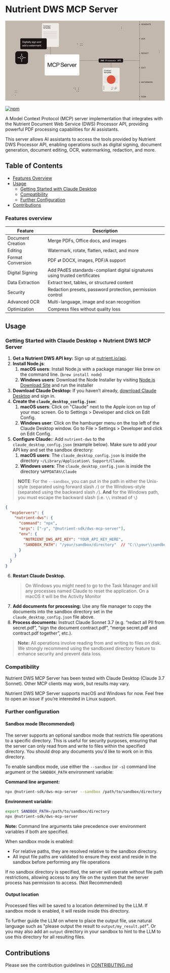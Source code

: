 # Nutrient DWS MCP Server

![Document workflows using natural language](https://raw.githubusercontent.com/PSPDFKit/nutrient-dws-mcp-server/main/resources/readme-header.png)

[![npm](https://img.shields.io/npm/v/%40nutrient-sdk/dws-mcp-server)](https://www.npmjs.com/package/@nutrient-sdk/dws-mcp-server)

A Model Context Protocol (MCP) server implementation that integrates with the Nutrient Document Web Service (DWS) Processor API, providing powerful PDF processing capabilities for AI assistants.

This server allows AI assistants to access the tools provided by Nutrient DWS Processor API, enabling operations such as digital signing, document generation, document editing, OCR, watermarking, redaction, and more.

## Table of Contents

- [Features Overview](#features-overview)
- [Usage](#usage)
  - [Getting Started with Claude Desktop](#getting-started-with-claude-desktop--nutrient-dws-mcp-server)
  - [Compatibility](#compatibility)
  - [Further Configuration](#further-configuration)
- [Contributions](#contributions)

### Features overview

| Feature           | Description                                                                 |
| ----------------- | --------------------------------------------------------------------------- |
| Document Creation | Merge PDFs, Office docs, and images                                         |
| Editing           | Watermark, rotate, flatten, redact, and more                                |
| Format Conversion | PDF ⇄ DOCX, images, PDF/A support                                           |
| Digital Signing   | Add PAdES standards-compliant digital signatures using trusted certificates |
| Data Extraction   | Extract text, tables, or structured content                                 |
| Security          | Redaction presets, password protection, permission control                  |
| Advanced OCR      | Multi-language, image and scan recognition                                  |
| Optimization      | Compress files without quality loss                                         |

## Usage

### Getting Started with Claude Desktop + Nutrient DWS MCP Server

1. **Get a Nutrient DWS API key:** Sign up at [nutrient.io/api](https://dashboard.nutrient.io/sign_up/).
2. **Install Node.js**:
   1. **macOS users**: Install Node.js with a package manager like brew on the command line. (`brew install node`)
   2. **Windows users**: Download the Node Installer by visiting [Node.js Download Site](https://nodejs.org/en/download) and run the installer
3. **Download Claude Desktop:** If you haven’t already, [download Claude Desktop](https://claude.ai/download) and sign in.
4. **Create the `claude_desktop_config.json`**:
   1. **macOS users**: Click on "Claude" next to the Apple icon on top of your mac screen. Go to Settings > Developer and click on Edit Config.
   2. **Windows user**: Click on the hamburger menu on the top left of the Claude Desktop window. Go to File > Settings > Developer and click on Edit Config.
5. **Configure Claude:**: Add `nutrient-dws` to the `claude_desktop_config.json` (example below). Make sure to add your API key and set the sandbox directory:
   1. **macOS users**: The `claude_desktop_config.json` is inside the directory `~/Library/Application\ Support/Claude`.
   2. **Windows users**: The `claude_desktop_config.json` is inside the directory `%APPDATA%\Claude`

> **NOTE**: For the `--sandbox`, you can put in the path in either the Unix-style (separated using forward slash `/`) or the Windows-style
> (separated using the backward slash `/`). **And** for the Windows path, you must escape the backward slash (i.e. `\\` instead of `\`)

```json lines
{
  "mcpServers": {
    "nutrient-dws": {
      "command": "npx",
      "args": ["-y", "@nutrient-sdk/dws-mcp-server"],
      "env": {
        "NUTRIENT_DWS_API_KEY": "YOUR_API_KEY_HERE",
        "SANDBOX_PATH": "/your/sandbox/directory"  // "C:\\your\\sandbox\\directory" for Windows
      }
    }
  }
}
```

6. **Restart Claude Desktop.**
   > On Windows you might need to go to the Task Manager and kill any processes named Claude to reset the application. On a macOS it will be the Activity Monitor
7. **Add documents for processing:** Use any file manager to copy the documents into the sandbox directory set in the `claude_desktop_config.json` file above.
8. **Process documents:** Instruct Claude Sonnet 3.7 (e.g. “redact all PII from secret.pdf”, “sign the document contract.pdf”, “merge secret.pdf and contract.pdf together”, etc.).

> **Note:** All operations involve reading from and writing to files on disk. We strongly recommend using the sandboxed directory feature to enhance security and prevent data loss.

### Compatibility

Nutrient DWS MCP Server has been tested with Claude Desktop (Claude 3.7 Sonnet). Other MCP clients may work, but results may vary.

Nutrient DWS MCP Server supports macOS and Windows for now. Feel free to open an issue if you’re interested in Linux support.

### Further configuration

#### Sandbox mode (Recommended)

The server supports an optional sandbox mode that restricts file operations to a specific directory. This is useful for security purposes, ensuring that the server can only read from and write to files within the specified directory. You should drop any documents you'd like to work on in this directory.

To enable sandbox mode, use either the `--sandbox` (or `-s`) command line argument or the `SANDBOX_PATH` environment variable:

**Command line argument:**
```bash
npx @nutrient-sdk/dws-mcp-server --sandbox /path/to/sandbox/directory
```

**Environment variable:**
```bash
export SANDBOX_PATH=/path/to/sandbox/directory
npx @nutrient-sdk/dws-mcp-server
```

**Note:** Command line arguments take precedence over environment variables if both are specified.

When sandbox mode is enabled:

- For relative paths, they are resolved relative to the sandbox directory.
- All input file paths are validated to ensure they exist and reside in the sandbox before performing any file operations

If no sandbox directory is specified, the server will operate without file path restrictions, allowing access to any file on the system that the server process has permission to access. (Not Recommended)

#### Output location

Processed files will be saved to a location determined by the LLM. If sandbox mode is enabled, it will reside inside this directory.

To further guide the LLM on where to place the output file, use natural language such as "please output the result to `output/my_result.pdf`".
Or you may also add an `output` directory in your sandbox to hint to the LLM to use this directory for all resulting files.

## Contributions

Please see the contribution guidelines in [CONTRIBUTING.md](CONTRIBUTING.md)
